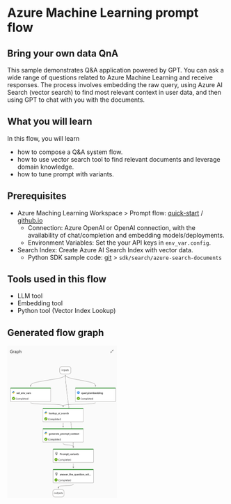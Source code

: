 # Azure Machine Learning prompt flow

## Bring your own data QnA

This sample demonstrates Q&A application powered by GPT.  You can ask a wide range of questions related to Azure Machine Learning and receive responses. The process involves embedding the raw query, using Azure AI Search (vector search) to find most relevant context in user data, and then using GPT to chat with you with the documents.

## What you will learn

In this flow, you will learn

* how to compose a Q&A system flow.
* how to use vector search tool to find relevant documents and leverage domain knowledge.
* how to tune prompt with variants.

## Prerequisites

- Azure Maching Learning Workspace > Prompt flow: [quick-start](https://learn.microsoft.com/en-us/azure/machine-learning/how-to-use-retrieval-augmented-generation) / [github.io](https://microsoft.github.io/promptflow)
  - Connection: Azure OpenAI or OpenAI connection, with the availability of chat/completion and embedding models/deployments.
  - Environment Variables: Set the your API keys in `env_var.config`.
- Search Index: Create Azure AI Search Index with vector data. 
  - Python SDK sample code: [git](https://github.com/Azure/azure-sdk-for-python) > `sdk/search/azure-search-documents`


## Tools used in this flow

* LLM tool
* Embedding tool
* Python tool (Vector Index Lookup)

## Generated flow graph

<img src="./docs/flowGraph.png" width="50%">